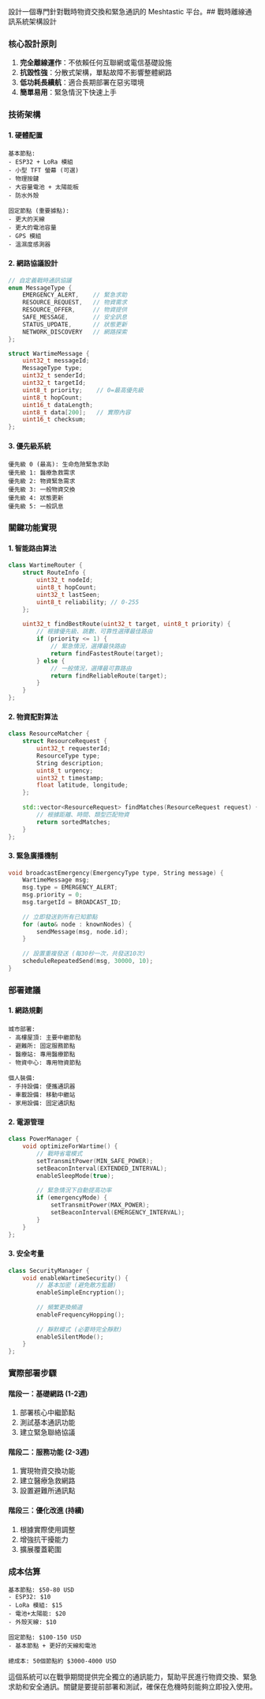 設計一個專門針對戰時物資交換和緊急通訊的 Meshtastic 平台。## 戰時離線通訊系統架構設計

### 核心設計原則

1. **完全離線運作**：不依賴任何互聯網或電信基礎設施
2. **抗毀性強**：分散式架構，單點故障不影響整體網路
3. **低功耗長續航**：適合長期部署在惡劣環境
4. **簡單易用**：緊急情況下快速上手

### 技術架構

#### 1. **硬體配置**
```
基本節點:
- ESP32 + LoRa 模組
- 小型 TFT 螢幕 (可選)
- 物理按鍵
- 大容量電池 + 太陽能板
- 防水外殼

固定節點 (重要據點):
- 更大的天線
- 更大的電池容量
- GPS 模組
- 溫濕度感測器
```

#### 2. **網路協議設計**
```cpp
// 自定義戰時通訊協議
enum MessageType {
    EMERGENCY_ALERT,    // 緊急求助
    RESOURCE_REQUEST,   // 物資需求
    RESOURCE_OFFER,     // 物資提供
    SAFE_MESSAGE,       // 安全訊息
    STATUS_UPDATE,      // 狀態更新
    NETWORK_DISCOVERY   // 網路探索
};

struct WartimeMessage {
    uint32_t messageId;
    MessageType type;
    uint32_t senderId;
    uint32_t targetId;
    uint8_t priority;    // 0=最高優先級
    uint8_t hopCount;
    uint16_t dataLength;
    uint8_t data[200];   // 實際內容
    uint16_t checksum;
};
```

#### 3. **優先級系統**
```
優先級 0 (最高): 生命危險緊急求助
優先級 1: 醫療急救需求
優先級 2: 物資緊急需求
優先級 3: 一般物資交換
優先級 4: 狀態更新
優先級 5: 一般訊息
```

### 關鍵功能實現

#### 1. **智能路由算法**
```cpp
class WartimeRouter {
    struct RouteInfo {
        uint32_t nodeId;
        uint8_t hopCount;
        uint32_t lastSeen;
        uint8_t reliability; // 0-255
    };
    
    uint32_t findBestRoute(uint32_t target, uint8_t priority) {
        // 根據優先級、跳數、可靠性選擇最佳路由
        if (priority <= 1) {
            // 緊急情況，選擇最快路由
            return findFastestRoute(target);
        } else {
            // 一般情況，選擇最可靠路由
            return findReliableRoute(target);
        }
    }
};
```

#### 2. **物資配對算法**
```cpp
class ResourceMatcher {
    struct ResourceRequest {
        uint32_t requesterId;
        ResourceType type;
        String description;
        uint8_t urgency;
        uint32_t timestamp;
        float latitude, longitude;
    };
    
    std::vector<ResourceRequest> findMatches(ResourceRequest request) {
        // 根據距離、時間、類型匹配物資
        return sortedMatches;
    }
};
```

#### 3. **緊急廣播機制**
```cpp
void broadcastEmergency(EmergencyType type, String message) {
    WartimeMessage msg;
    msg.type = EMERGENCY_ALERT;
    msg.priority = 0;
    msg.targetId = BROADCAST_ID;
    
    // 立即發送到所有已知節點
    for (auto& node : knownNodes) {
        sendMessage(msg, node.id);
    }
    
    // 設置重複發送 (每30秒一次，共發送10次)
    scheduleRepeatedSend(msg, 30000, 10);
}
```

### 部署建議

#### 1. **網路規劃**
```
城市部署:
- 高樓屋頂: 主要中繼節點
- 避難所: 固定服務節點
- 醫療站: 專用醫療節點
- 物資中心: 專用物資節點

個人裝備:
- 手持設備: 便攜通訊器
- 車載設備: 移動中繼站
- 家用設備: 固定通訊點
```

#### 2. **電源管理**
```cpp
class PowerManager {
    void optimizeForWartime() {
        // 戰時省電模式
        setTransmitPower(MIN_SAFE_POWER);
        setBeaconInterval(EXTENDED_INTERVAL);
        enableSleepMode(true);
        
        // 緊急情況下自動提高功率
        if (emergencyMode) {
            setTransmitPower(MAX_POWER);
            setBeaconInterval(EMERGENCY_INTERVAL);
        }
    }
};
```

#### 3. **安全考量**
```cpp
class SecurityManager {
    void enableWartimeSecurity() {
        // 基本加密 (避免敵方監聽)
        enableSimpleEncryption();
        
        // 頻繁更換頻道
        enableFrequencyHopping();
        
        // 靜默模式 (必要時完全靜默)
        enableSilentMode();
    }
};
```

### 實際部署步驟

#### 階段一：基礎網路 (1-2週)
1. 部署核心中繼節點
2. 測試基本通訊功能
3. 建立緊急聯絡協議

#### 階段二：服務功能 (2-3週)
1. 實現物資交換功能
2. 建立醫療急救網路
3. 設置避難所通訊點

#### 階段三：優化改進 (持續)
1. 根據實際使用調整
2. 增強抗干擾能力
3. 擴展覆蓋範圍

### 成本估算
```
基本節點: $50-80 USD
- ESP32: $10
- LoRa 模組: $15
- 電池+太陽能: $20
- 外殼天線: $10

固定節點: $100-150 USD
- 基本節點 + 更好的天線和電池

總成本: 50個節點約 $3000-4000 USD
```

這個系統可以在戰爭期間提供完全獨立的通訊能力，幫助平民進行物資交換、緊急求助和安全通訊。關鍵是要提前部署和測試，確保在危機時刻能夠立即投入使用。